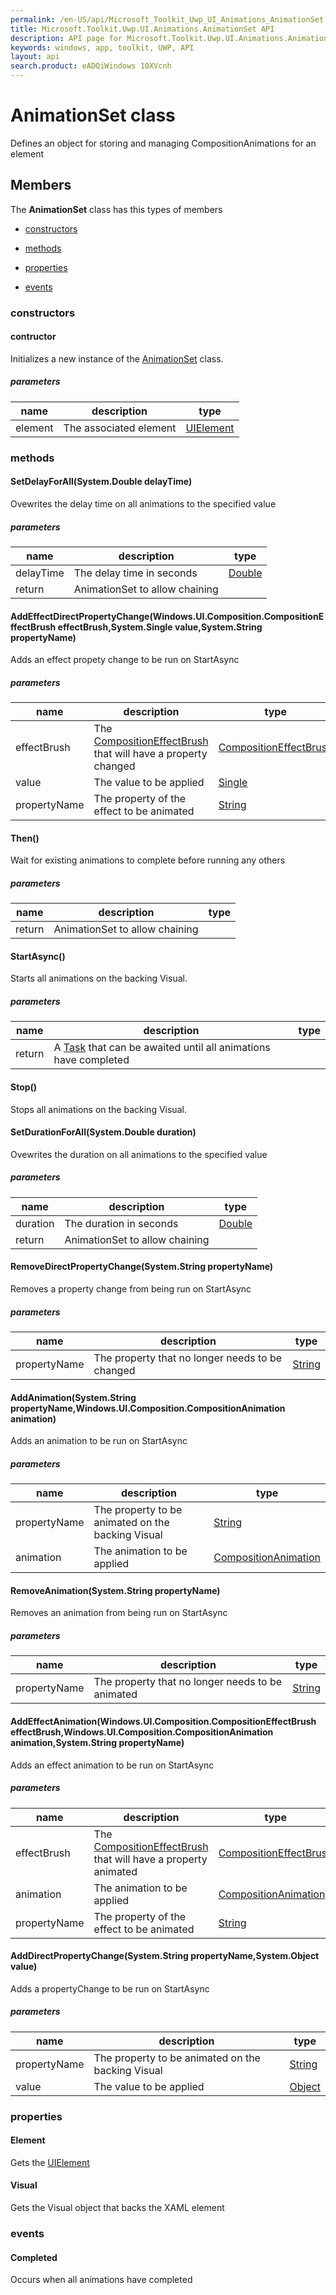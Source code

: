 ```yaml
---
permalink: /en-US/api/Microsoft_Toolkit_Uwp_UI_Animations_AnimationSet.htm
title: Microsoft.Toolkit.Uwp.UI.Animations.AnimationSet API 
description: API page for Microsoft.Toolkit.Uwp.UI.Animations.AnimationSet
keywords: windows, app, toolkit, UWP, API
layout: api
search.product: eADQiWindows 10XVcnh
---
```



# AnimationSet class

Defines an object for storing and managing CompositionAnimations for an element

## Members

The **AnimationSet** class has this types of members

* [constructors](#constructors)

* [methods](#methods)

* [properties](#properties)

* [events](#events)

### constructors

#### contructor

Initializes a new instance of the [AnimationSet](Microsoft_Toolkit_Uwp_UI_Animations_AnimationSet.htm) class.

##### parameters



| name | description | type || --- | --- | --- || element | The associated element | [UIElement](https://msdn.microsoft.com/library/windows/apps/Windows.UI.Xaml.UIElement) |


### methods

#### SetDelayForAll(System.Double delayTime)

Ovewrites the delay time on all animations to the specified value

##### parameters



| name | description | type || --- | --- | --- || delayTime | The delay time in seconds | [Double](https://msdn.microsoft.com/library/windows/apps/System.Double) || return |AnimationSet to allow chaining |


#### AddEffectDirectPropertyChange(Windows.UI.Composition.CompositionEffectBrush effectBrush,System.Single value,System.String propertyName)

Adds an effect propety change to be run on StartAsync

##### parameters



| name | description | type || --- | --- | --- || effectBrush | The [CompositionEffectBrush](https://msdn.microsoft.com/library/windows/apps/Windows.UI.Composition.CompositionEffectBrush) that will have a property changed | [CompositionEffectBrush](https://msdn.microsoft.com/library/windows/apps/Windows.UI.Composition.CompositionEffectBrush) || value | The value to be applied | [Single](https://msdn.microsoft.com/library/windows/apps/System.Single) || propertyName | The property of the effect to be animated | [String](https://msdn.microsoft.com/library/windows/apps/System.String) |


#### Then()

Wait for existing animations to complete before running any others

##### parameters



| name | description | type || --- | --- | --- || return |AnimationSet to allow chaining |


#### StartAsync()

Starts all animations on the backing Visual.

##### parameters



| name | description | type || --- | --- | --- || return |A [Task](https://msdn.microsoft.com/library/windows/apps/System.Threading.Tasks.Task) that can be awaited until all animations have completed |


#### Stop()

Stops all animations on the backing Visual.



#### SetDurationForAll(System.Double duration)

Ovewrites the duration on all animations to the specified value

##### parameters



| name | description | type || --- | --- | --- || duration | The duration in seconds | [Double](https://msdn.microsoft.com/library/windows/apps/System.Double) || return |AnimationSet to allow chaining |


#### RemoveDirectPropertyChange(System.String propertyName)

Removes a property change from being run on StartAsync

##### parameters



| name | description | type || --- | --- | --- || propertyName | The property that no longer needs to be changed | [String](https://msdn.microsoft.com/library/windows/apps/System.String) |


#### AddAnimation(System.String propertyName,Windows.UI.Composition.CompositionAnimation animation)

Adds an animation to be run on StartAsync

##### parameters



| name | description | type || --- | --- | --- || propertyName | The property to be animated on the backing Visual | [String](https://msdn.microsoft.com/library/windows/apps/System.String) || animation | The animation to be applied | [CompositionAnimation](https://msdn.microsoft.com/library/windows/apps/Windows.UI.Composition.CompositionAnimation) |


#### RemoveAnimation(System.String propertyName)

Removes an animation from being run on StartAsync

##### parameters



| name | description | type || --- | --- | --- || propertyName | The property that no longer needs to be animated | [String](https://msdn.microsoft.com/library/windows/apps/System.String) |


#### AddEffectAnimation(Windows.UI.Composition.CompositionEffectBrush effectBrush,Windows.UI.Composition.CompositionAnimation animation,System.String propertyName)

Adds an effect animation to be run on StartAsync

##### parameters



| name | description | type || --- | --- | --- || effectBrush | The [CompositionEffectBrush](https://msdn.microsoft.com/library/windows/apps/Windows.UI.Composition.CompositionEffectBrush) that will have a property animated | [CompositionEffectBrush](https://msdn.microsoft.com/library/windows/apps/Windows.UI.Composition.CompositionEffectBrush) || animation | The animation to be applied | [CompositionAnimation](https://msdn.microsoft.com/library/windows/apps/Windows.UI.Composition.CompositionAnimation) || propertyName | The property of the effect to be animated | [String](https://msdn.microsoft.com/library/windows/apps/System.String) |


#### AddDirectPropertyChange(System.String propertyName,System.Object value)

Adds a propertyChange to be run on StartAsync

##### parameters



| name | description | type || --- | --- | --- || propertyName | The property to be animated on the backing Visual | [String](https://msdn.microsoft.com/library/windows/apps/System.String) || value | The value to be applied | [Object](https://msdn.microsoft.com/library/windows/apps/System.Object) |


### properties

#### Element

Gets the [UIElement](https://msdn.microsoft.com/library/windows/apps/Windows.UI.Xaml.UIElement)



#### Visual

Gets the Visual object that backs the XAML element



### events

#### Completed

Occurs when all animations have completed


